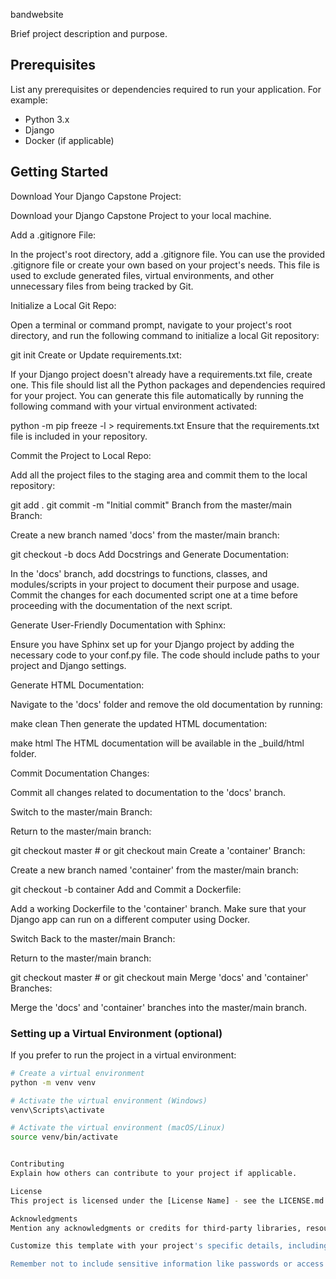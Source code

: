 bandwebsite

Brief project description and purpose.

## Prerequisites

List any prerequisites or dependencies required to run your application. For example:

- Python 3.x
- Django
- Docker (if applicable)

## Getting Started

Download Your Django Capstone Project:

Download your Django Capstone Project to your local machine.

Add a .gitignore File:

In the project's root directory, add a .gitignore file. You can use the provided .gitignore file or create your own based on your project's needs. This file is used to exclude generated files, virtual environments, and other unnecessary files from being tracked by Git.

Initialize a Local Git Repo:

Open a terminal or command prompt, navigate to your project's root directory, and run the following command to initialize a local Git repository:

git init
Create or Update requirements.txt:

If your Django project doesn't already have a requirements.txt file, create one. This file should list all the Python packages and dependencies required for your project. You can generate this file automatically by running the following command with your virtual environment activated:

python -m pip freeze -l > requirements.txt
Ensure that the requirements.txt file is included in your repository.

Commit the Project to Local Repo:

Add all the project files to the staging area and commit them to the local repository:

git add .
git commit -m "Initial commit"
Branch from the master/main Branch:

Create a new branch named 'docs' from the master/main branch:

git checkout -b docs
Add Docstrings and Generate Documentation:

In the 'docs' branch, add docstrings to functions, classes, and modules/scripts in your project to document their purpose and usage. Commit the changes for each documented script one at a time before proceeding with the documentation of the next script.

Generate User-Friendly Documentation with Sphinx:

Ensure you have Sphinx set up for your Django project by adding the necessary code to your conf.py file. The code should include paths to your project and Django settings.

Generate HTML Documentation:

Navigate to the 'docs' folder and remove the old documentation by running:

make clean
Then generate the updated HTML documentation:

make html
The HTML documentation will be available in the _build/html folder.

Commit Documentation Changes:

Commit all changes related to documentation to the 'docs' branch.

Switch to the master/main Branch:

Return to the master/main branch:

git checkout master  # or git checkout main
Create a 'container' Branch:

Create a new branch named 'container' from the master/main branch:

git checkout -b container
Add and Commit a Dockerfile:

Add a working Dockerfile to the 'container' branch. Make sure that your Django app can run on a different computer using Docker.

Switch Back to the master/main Branch:

Return to the master/main branch:

git checkout master  # or git checkout main
Merge 'docs' and 'container' Branches:

Merge the 'docs' and 'container' branches into the master/main branch.

### Setting up a Virtual Environment (optional)

If you prefer to run the project in a virtual environment:

```bash
# Create a virtual environment
python -m venv venv

# Activate the virtual environment (Windows)
venv\Scripts\activate

# Activate the virtual environment (macOS/Linux)
source venv/bin/activate


Contributing
Explain how others can contribute to your project if applicable.

License
This project is licensed under the [License Name] - see the LICENSE.md file for details.

Acknowledgments
Mention any acknowledgments or credits for third-party libraries, resources, or inspiration.

Customize this template with your project's specific details, including prerequisites, installation steps, usage instructions, licensing, and acknowledgments.

Remember not to include sensitive information like passwords or access tokens in your README.md file.
